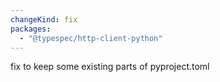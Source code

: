 ```yaml
---
changeKind: fix
packages:
  - "@typespec/http-client-python"
---
```


fix to keep some existing parts of pyproject.toml